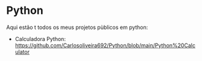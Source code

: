 # Python
Aqui estão t todos os meus projetos pùblicos em python:
-  Calculadora Python: https://github.com/Carlosoliveira692/Python/blob/main/Python%20Calculator
